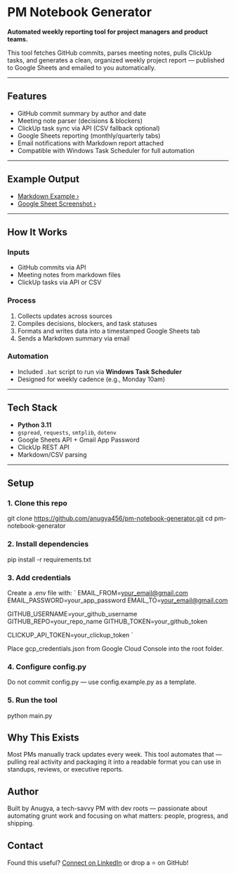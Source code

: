 # PM Notebook Generator

**Automated weekly reporting tool for project managers and product teams.**

This tool fetches GitHub commits, parses meeting notes, pulls ClickUp tasks, and generates a clean, organized weekly project report — published to Google Sheets and emailed to you automatically.

---

## Features

- GitHub commit summary by author and date
- Meeting note parser (decisions & blockers)
- ClickUp task sync via API (CSV fallback optional)
- Google Sheets reporting (monthly/quarterly tabs)
- Email notifications with Markdown report attached
- Compatible with Windows Task Scheduler for full automation

---

## Example Output

- [Markdown Example ›](sample_output/weekly_report_example.md)
- [Google Sheet Screenshot ›](sample_output/sheets_example.png)

---

## How It Works

### Inputs

- GitHub commits via API
- Meeting notes from markdown files
- ClickUp tasks via API or CSV

### Process

1. Collects updates across sources
2. Compiles decisions, blockers, and task statuses
3. Formats and writes data into a timestamped Google Sheets tab
4. Sends a Markdown summary via email

### Automation

- Included `.bat` script to run via **Windows Task Scheduler**
- Designed for weekly cadence (e.g., Monday 10am)

---

## Tech Stack

- **Python 3.11**
- `gspread`, `requests`, `smtplib`, `dotenv`
- Google Sheets API + Gmail App Password
- ClickUp REST API
- Markdown/CSV parsing

---

## Setup

### 1. Clone this repo
git clone https://github.com/anugya456/pm-notebook-generator.git
cd pm-notebook-generator

### 2. Install dependencies
pip install -r requirements.txt

### 3. Add credentials
Create a .env file with:
 `  EMAIL_FROM=your_email@gmail.com
   EMAIL_PASSWORD=your_app_password
   EMAIL_TO=your_email@gmail.com

   GITHUB_USERNAME=your_github_username
   GITHUB_REPO=your_repo_name
   GITHUB_TOKEN=your_github_token

   CLICKUP_API_TOKEN=your_clickup_token  `

Place gcp_credentials.json from Google Cloud Console into the root folder.

### 4. Configure config.py
Do not commit config.py — use config.example.py as a template.

### 5. Run the tool
python main.py

## Why This Exists
Most PMs manually track updates every week. This tool automates that — pulling real activity and packaging it into a readable format you can use in standups, reviews, or executive reports.

## Author
Built by Anugya, a tech-savvy PM with dev roots — passionate about automating grunt work and focusing on what matters: people, progress, and shipping.

## Contact
Found this useful? [Connect on LinkedIn](https://www.linkedin.com/in/fnu-anugya/) or drop a ⭐ on GitHub!

